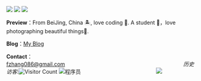 ![](https://img.shields.io/badge/Java-1.8-brightgreen)
![](https://img.shields.io/badge/Python-3.7-brightgreen)
![](https://img.shields.io/badge/Html-15-brightgreen)

**Preview**：From BeiJing, China 🏝, love coding 🐍. A student 🏫，love photographing beautiful things🌿.

**Blog**：[My Blog](https://qq2428670182.github.io)

**Contact**：fzhang086@gmail.com&nbsp;&nbsp;&nbsp;&nbsp;&nbsp;&nbsp;&nbsp;&nbsp;&nbsp;&nbsp;&nbsp;&nbsp;&nbsp;&nbsp;&nbsp;&nbsp;&nbsp;&nbsp;&nbsp;&nbsp;&nbsp;&nbsp;&nbsp;&nbsp;&nbsp;&nbsp;&nbsp;&nbsp;&nbsp;&nbsp;&nbsp;&nbsp;&nbsp;&nbsp;&nbsp;&nbsp;&nbsp;&nbsp;&nbsp;&nbsp;&nbsp;&nbsp;&nbsp;&nbsp;&nbsp;&nbsp;&nbsp;&nbsp;&nbsp;&nbsp;&nbsp;&nbsp;&nbsp;&nbsp;&nbsp;&nbsp;&nbsp;&nbsp;&nbsp;&nbsp;&nbsp;&nbsp;&nbsp;&nbsp;&nbsp;&nbsp;&nbsp;&nbsp;&nbsp;&nbsp;&nbsp;&nbsp;&nbsp;&nbsp;&nbsp;&nbsp;&nbsp;&nbsp;&nbsp;*历史访客*:![Visitor Count](https://profile-counter.glitch.me/Christmas/count.svg)
![程序员](https://s1.328888.xyz/2022/04/16/iK0Y0.png)</a>&nbsp;&nbsp;&nbsp;&nbsp;&nbsp;&nbsp;&nbsp;&nbsp;&nbsp;&nbsp;&nbsp;&nbsp;&nbsp;&nbsp;&nbsp;&nbsp;&nbsp;&nbsp;&nbsp;&nbsp;&nbsp;&nbsp;&nbsp;&nbsp;&nbsp;&nbsp;&nbsp;&nbsp;&nbsp;&nbsp;&nbsp;&nbsp;&nbsp;&nbsp;&nbsp;&nbsp;&nbsp;&nbsp;&nbsp;&nbsp;&nbsp;&nbsp;&nbsp;&nbsp;&nbsp;&nbsp;&nbsp;&nbsp;&nbsp;
<a href="https://github.com/qq2428670182"><img align="button" src="https://github-readme-stats.vercel.app/api/top-langs/?username=qq2428670182&layout=compact&theme=vue&hide_border=true" />




